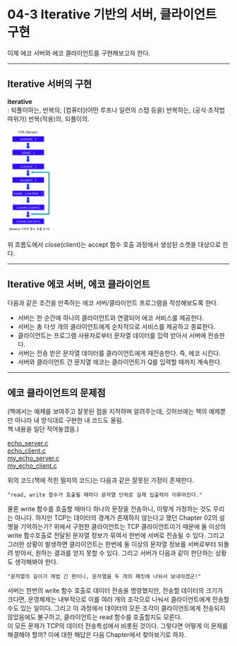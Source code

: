 # 04-3 Iterative 기반의 서버, 클라이언트 구현

이제 에코 서버와 에코 클라이언트를 구현해보고자 한다.

---

## Iterative 서버의 구현

**iterative**  
: 되풀이하는, 반복의; [컴퓨터](어떤 루프나 일련의 스텝 등을) 반복하는, (공식·조작법 따위가) 반복(적용)의, 되풀이의.

<img src="../../../img/Iterative%20%EC%84%9C%EB%B2%84%EC%9D%98%20%ED%95%A8%EC%88%98%20%ED%98%B8%EC%B6%9C%20%EC%88%9C%EC%84%9C.png" width="20%" height="20%">

위 흐름도에서 close(client)는 accept 함수 호출 과정에서 생성된 소켓을 대상으로 한다.

---

## Iterative 에코 서버, 에코 클라이언트

다음과 같은 조건을 만족하는 에코 서버/클라이언트 프로그램을 작성해보도록 한다.

* 서버는 한 순간에 하나의 클라이언트와 연결되어 에코 서비스를 제공한다.
* 서버는 총 다섯 개의 클라이언트에게 순차적으로 서비스를 제공하고 종료한다.
* 클라이언트는 프로그램 사용자로부터 문자열 데이터를 입력 받아서 서버에 전송한다.
* 서버는 전송 받은 문자열 데이터를 클라이언트에게 재전송한다. 즉, 에코 시킨다.
* 서버와 클라이언트 간 문자열 에코는 클라이언트가 Q를 입력할 때까지 계속한다.

---

## 에코 클라이언트의 문제점

(책에서는 예제를 보여주고 잘못된 점을 지적하며 알려주는데, 깃허브에는 책의 예제뿐만 아니라 내 방식대로 구현한 내 코드도 올림.  
책 내용을 일단 적어놓겠음.)

[echo_server.c](./echo_server.c)  
[echo_client.c](./echo_client.c)  
[my_echo_server.c](./my_echo_server.c)  
[my_echo_client.c](./my_echo_client.c)

위의 코드(책에 적힌 필자의 코드)는 다음과 같은 잘못된 가정이 존재한다.

    "read, write 함수가 호출될 때마다 문자열 단위로 실제 입출력이 이루어진다."

물론 write 함수를 호출할 때마다 하나의 문장을 전송하니, 이렇게 가정하는 것도 무리는 아니다. 하지만 TCP는 데이터의 경계가 존재하지 않는다고 했던 Chapter 02의 설명을 기억하는가? 위에서 구현한 클라이언트는 TCP 클라이언트이기 때문에 둘 이상의 write 함수호출로 전달된 문자열 정보가 묶여서 한번에 서버로 전송될 수 있다. 그리고 그러한 상황이 발생하면 클라이언트는 한번에 둘 이상의 문자열 정보를 서버로부터 되돌려 받아서, 원하는 결과를 얻지 못할 수 있다. 그리고 서버가 다음과 같이 판단하는 상황도 생각해봐야 한다.

    "문자열의 길이가 제법 긴 편이니, 문자열을 두 개의 패킷에 나눠서 보내야겠군!"

서버는 한번의 write 함수 호출로 데이터 전송을 명령했지만, 전송할 데이터의 크기가 크다면, 운영체제는 내부적으로 이를 여러 개의 조각으로 나눠서 클라이언트에게 전송할 수도 있는 일이다. 그리고 이 과정에서 데이터의 모든 조각이 클라이언트에게 전송되지 않았음에도 불구하고, 클라이언트는 read 함수를 호출할지도 모른다.  
이 모든 문제가 TCP의 데이터 전송특성에서 비롯된 것이다. 그렇다면 어떻게 이 문제를 해결해야 할까? 이에 대한 해답은 다음 Chapter에서 찾아보기로 하자.
